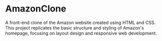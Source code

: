 # AmazonClone
A front-end clone of the Amazon website created using HTML and CSS. This project replicates the basic structure and styling of Amazon's homepage, focusing on layout design and responsive web development.
